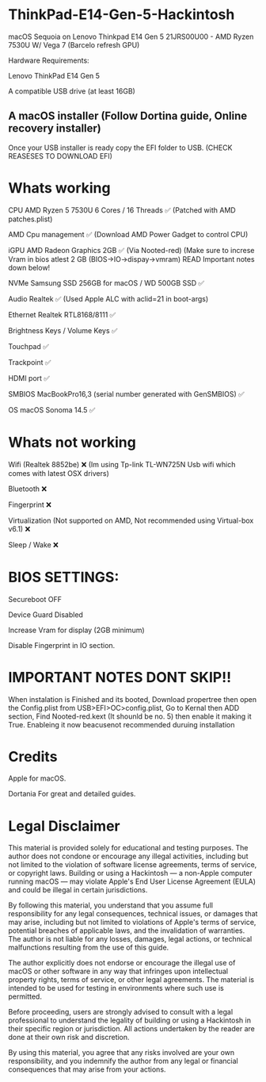 # ThinkPad-E14-Gen-5-Hackintosh

macOS Sequoia on Lenovo Thinkpad E14 Gen 5 21JRS00U00 - AMD Ryzen 7530U W/ Vega 7 (Barcelo refresh GPU)



Hardware Requirements:

Lenovo ThinkPad E14 Gen 5

A compatible USB drive (at least 16GB)

## A macOS installer (Follow Dortina guide, Online recovery installer) <a id='[ss A macOS installer (Follow Dortina guide, Online recovery installer)](https://dortania.github.io/OpenCore-Install-Guide/installer-guide/windows-install.html#downloading-macos)'></a>

Once your USB installer is ready copy the EFI folder to USB. (CHECK REASESES TO DOWNLOAD EFI)

# Whats working

CPU	AMD Ryzen 5 7530U 6 Cores / 16 Threads	✅ (Patched with AMD patches.plist)

AMD Cpu management ✅ (Download AMD Power Gadget to control CPU)

iGPU	AMD Radeon Graphics 2GB	✅ (Via Nooted-red) (Make sure to increse Vram in bios atlest 2 GB (BIOS->IO->dispay->vmram) READ Important notes down below!

NVMe	Samsung SSD 256GB for macOS / WD 500GB SSD	✅

Audio	Realtek	✅ (Used Apple ALC with aclid=21 in boot-args)

Ethernet	Realtek RTL8168/8111	✅

Brightness Keys / Volume Keys ✅

Touchpad ✅

Trackpoint ✅

HDMI port ✅ 

SMBIOS	MacBookPro16,3 (serial number generated with GenSMBIOS)	✅

OS	macOS Sonoma 14.5 ✅




# Whats not working

Wifi (Realtek 8852be) ❌ (Im using Tp-link TL-WN725N Usb wifi which comes with latest OSX drivers)

Bluetooth ❌

Fingerprint ❌

Virtualization (Not supported on AMD, Not recommended using Virtual-box v6.1) ❌

Sleep / Wake ❌






# BIOS SETTINGS:

Secureboot OFF

Device Guard Disabled

Increase Vram for display (2GB minimum)

Disable Fingerprint in IO section.





# IMPORTANT NOTES DONT SKIP!!

When instalation is Finished and its booted, Download propertree then open the Config.plist from USB>EFI>OC>config.plist, Go to Kernal then ADD section, Find Nooted-red.kext (It shounld be no. 5) then enable it making it True. Enableing it now beacusenot recommended duruing installation







# Credits

Apple for macOS.

Dortania For great and detailed guides.






# Legal Disclaimer

This material is provided solely for educational and testing purposes. The author does not condone or encourage any illegal activities, including but not limited to the violation of software license agreements, terms of service, or copyright laws. Building or using a Hackintosh — a non-Apple computer running macOS — may violate Apple's End User License Agreement (EULA) and could be illegal in certain jurisdictions.

By following this material, you understand that you assume full responsibility for any legal consequences, technical issues, or damages that may arise, including but not limited to violations of Apple's terms of service, potential breaches of applicable laws, and the invalidation of warranties. The author is not liable for any losses, damages, legal actions, or technical malfunctions resulting from the use of this guide.

The author explicitly does not endorse or encourage the illegal use of macOS or other software in any way that infringes upon intellectual property rights, terms of service, or other legal agreements. The material is intended to be used for testing in environments where such use is permitted.

Before proceeding, users are strongly advised to consult with a legal professional to understand the legality of building or using a Hackintosh in their specific region or jurisdiction. All actions undertaken by the reader are done at their own risk and discretion.

By using this material, you agree that any risks involved are your own responsibility, and you indemnify the author from any legal or financial consequences that may arise from your actions.

